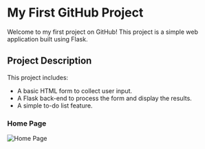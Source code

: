 # My First GitHub Project

Welcome to my first project on GitHub! This project is a simple web application built using Flask.

## Project Description

This project includes:
- A basic HTML form to collect user input.
- A Flask back-end to process the form and display the results.
- A simple to-do list feature.



### Home Page

![Home Page](![s1](https://github.com/user-attachments/assets/a87691b2-3c0f-45a8-95c7-c8e9295146b7)
)

